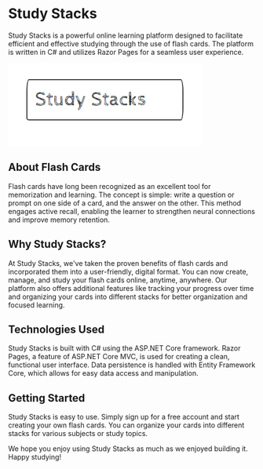 # Study Stacks

Study Stacks is a powerful online learning platform designed to facilitate efficient and effective studying through the use of flash cards. The platform is written in C# and utilizes Razor Pages for a seamless user experience.

![Study Stacks Logo](logo.png)

## About Flash Cards

Flash cards have long been recognized as an excellent tool for memorization and learning. The concept is simple: write a question or prompt on one side of a card, and the answer on the other. This method engages active recall, enabling the learner to strengthen neural connections and improve memory retention.

## Why Study Stacks?

At Study Stacks, we've taken the proven benefits of flash cards and incorporated them into a user-friendly, digital format. You can now create, manage, and study your flash cards online, anytime, anywhere. Our platform also offers additional features like tracking your progress over time and organizing your cards into different stacks for better organization and focused learning.

## Technologies Used

Study Stacks is built with C# using the ASP.NET Core framework. Razor Pages, a feature of ASP.NET Core MVC, is used for creating a clean, functional user interface. Data persistence is handled with Entity Framework Core, which allows for easy data access and manipulation.

## Getting Started

Study Stacks is easy to use. Simply sign up for a free account and start creating your own flash cards. You can organize your cards into different stacks for various subjects or study topics.

We hope you enjoy using Study Stacks as much as we enjoyed building it. Happy studying!
